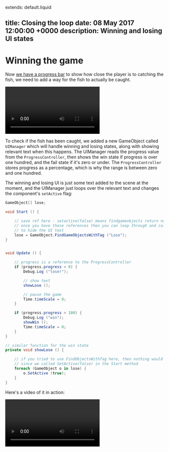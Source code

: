 extends: default.liquid

title: Closing the loop
date: 08 May 2017 12:00:00 +0000
description: Winning and losing UI states
---

# Winning the game

Now [we have a progress bar](/posts/3-making-progress.html) to show how close the player is to catching the fish, we need to add a way for the fish to actually be caught.

<video src="/img/4-game-loop.mp4" class="video" controls autoplay loop="true">
	Sorry, your browser doesn't support video. You can <a href="/img/4-game-loop.mp4">download the video here</a>.
</video>


To check if the fish has been caught, we added a new GameObject called `UIManager` which will handle winning and losing states, along with showing relevant text when this happens. The UIManager reads the progress value from the `ProgressController`, then shows the win state if progress is over one hundred, and the fail state if it's zero or under. The `ProgressController` stores progress as a percentage, which is why the range is between zero and one hundred.

The winning and losing UI is just some text added to the scene at the moment, and the UIManager just loops over the relevant text and changes the component's `setActive` flag:

```cs
GameObject[] lose;

void Start () {

	// save ref here - setactive(false) means findgameobjects return null
	// once you have these references then you can loop through and call SetActive(false)
	// to hide the UI text
	lose = GameObject.FindGameObjectsWithTag ("Lose");
}


void Update () {

	// progress is a reference to the ProgressController
	if (progress.progress < 0) {
		Debug.Log ("lose!");

		// show text
		showLose ();

		// pause the game
		Time.timeScale = 0;
	}

	if (progress.progress > 100) {
		Debug.Log ("win");
		showWin ();
		Time.timeScale = 0;
	}
}

// similar function for the win state
private void showLose () {

	// if you tried to use FindObjectsWithTag here, then nothing would be found
	// since we called SetActive(false) in the Start method
	foreach (GameObject o in lose) {
		o.SetActive (true);
	}
}

```

Here's a video of it in action:

<video src="/img/4-game-loop.mp4" class="video" controls autoplay loop="true">
	Sorry, your browser doesn't support video. You can <a href="/img/4-game-loop.mp4">download the video here</a>.
</video>